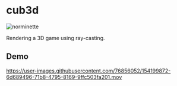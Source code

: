 # cub3d
![norminette](https://github.com/risudo/cub3d/workflows/norminette/badge.svg)

Rendering a 3D game using ray-casting.

## Demo

https://user-images.githubusercontent.com/76856052/154199872-6d689496-71b8-4795-8169-9ffc503fa201.mov

